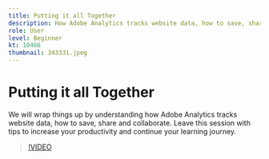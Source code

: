 ```yaml
---
title: Putting it all Together
description: How Adobe Analytics tracks website data, how to save, share and collaborate
role: User
level: Beginner
kt: 10466
thumbnail: 343331.jpeg
---
```

# Putting it all Together

We will wrap things up by understanding how Adobe Analytics tracks website data, how to save, share and collaborate. Leave this session with tips to increase your productivity and continue your learning journey.

>[!VIDEO](https://video.tv.adobe.com/v/343331/?quality=12&learn=on)
